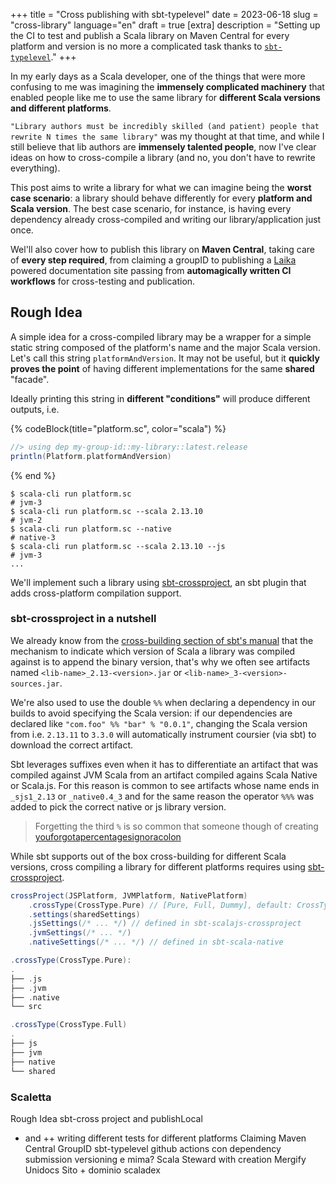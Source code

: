 +++
title = "Cross publishing with sbt-typelevel"
date = 2023-06-18
slug = "cross-library"
language="en"
draft = true
[extra]
description = "Setting up the CI to test and publish a Scala library on Maven Central for every platform and version is no more a complicated task thanks to [`sbt-typelevel`](https://typelevel.org/sbt-typelevel)."
+++

In my early days as a Scala developer, one of the things that were more confusing to me was imagining the **immensely complicated machinery** that enabled people like me to use the same library for **different Scala versions and different platforms**.

`"Library authors must be incredibly skilled (and patient) people that rewrite N times the same library"` was my thought at that time, and while I still believe that lib authors are **immensely talented people**, now I've clear ideas on how to cross-compile a library (and no, you don't have to rewrite everything).

This post aims to write a library for what we can imagine being the **worst case scenario**: a library should behave differently for every **platform and Scala version**. The best case scenario, for instance, is having every dependency already cross-compiled and writing our library/application just once. 

Wel'll also cover how to publish this library on **Maven Central**, taking care of **every step required**, from claiming a groupID to publishing a [Laika] powered documentation site passing from **automagically written CI workflows** for cross-testing and publication.

## Rough Idea
A simple idea for a cross-compiled library may be a wrapper for a simple static string composed of the platform's name and the major Scala version. Let's call this string `platformAndVersion`. It may not be useful, but it **quickly proves the point** of having different implementations for the same **shared** "facade".

Ideally printing this string in **different "conditions"** will produce different outputs, i.e.

{% codeBlock(title="platform.sc", color="scala") %}
```scala
//> using dep my-group-id::my-library::latest.release
println(Platform.platformAndVersion)
```
{% end %}

```cli
$ scala-cli run platform.sc
# jvm-3
$ scala-cli run platform.sc --scala 2.13.10
# jvm-2
$ scala-cli run platform.sc --native
# native-3
$ scala-cli run platform.sc --scala 2.13.10 --js
# jvm-3
...
```

We'll implement such a library using [sbt-crossproject], an sbt plugin that adds cross-platform compilation support.

### sbt-crossproject in a nutshell

We already know from the [cross-building section of sbt's manual] that the mechanism to indicate which version of Scala a library was compiled against is to append the binary version, that's why we often see artifacts named `<lib-name>_2.13-<version>.jar` or `<lib-name>_3-<version>-sources.jar`.

We're also used to use the double `%%` when declaring a dependency in our builds to avoid specifying the Scala version: if our dependencies are declared like `"com.foo" %% "bar" % "0.0.1"`, changing the Scala version from i.e. `2.13.11` to `3.3.0` will automatically instrument coursier (via sbt) to download the correct artifact.

Sbt leverages suffixes even when it has to differentiate an artifact that was compiled against JVM Scala from an artifact compiled agains Scala Native or Scala.js. For this reason is common to see artifacts whose name ends in `_sjs1_2.13` or `_native0.4_3` and for the same reason the operator `%%%` was added to pick the correct native or js library version.

> Forgetting the third `%` is so common that someone though of creating [youforgotapercentagesignoracolon]

While sbt supports  out of the box cross-building for different Scala versions, cross compiling a library for different platforms requires using [sbt-crossproject].


```scala
crossProject(JSPlatform, JVMPlatform, NativePlatform)
    .crossType(CrossType.Pure) // [Pure, Full, Dummy], default: CrossType.Full
    .settings(sharedSettings)
    .jsSettings(/* ... */) // defined in sbt-scalajs-crossproject
    .jvmSettings(/* ... */)
    .nativeSettings(/* ... */) // defined in sbt-scala-native
```

```scala
.crossType(CrossType.Pure):
.
├── .js
├── .jvm
├── .native
└── src
```

```scala
.crossType(CrossType.Full)
.
├── js
├── jvm
├── native
└── shared
```

### Scaletta

Rough Idea
sbt-cross project and publishLocal
+ and ++
writing different tests for different platforms
Claiming Maven Central GroupID
sbt-typelevel
github actions con dependency submission
versioning e mima?
Scala Steward with creation
Mergify
Unidocs
Sito + dominio
scaladex

[Laika]: https://github.com/typelevel/Laika
[Sonartype]: https://central.sonatype.com/
[sbt-typelevel]: https://typelevel.org/sbt-typelevel
[diy-steward]: https://github.com/armanbilge/diy-steward
[sbt-crossproject]: https://github.com/portable-scala/sbt-crossproject
[cross-building section of sbt's manual]: https://www.scala-sbt.org/1.x/docs/Cross-Build.html
[youforgotapercentagesignoracolon]: (https://youforgotapercentagesignoracolon.com/)